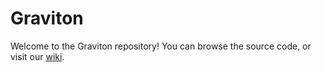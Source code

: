# Graviton

Welcome to the Graviton repository! You can browse the source code, or visit our [wiki](https://github.com/cps-209-team-3/Graviton/wiki).

